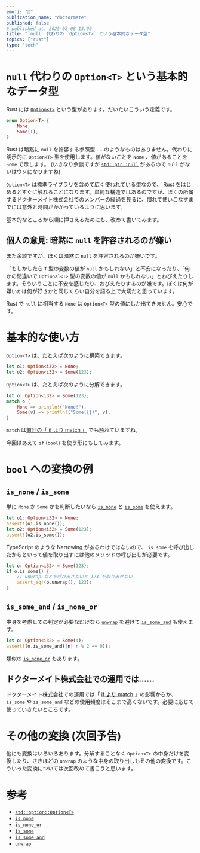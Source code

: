 ```yaml
---
emoji: "🫥"
publication_name: "doctormate"
published: false
# published_at: 2025-08-08 13:00
title: "`null` 代わりの `Option<T>` という基本的なデータ型"
topics: ["rust"]
type: "tech"
---
```


# `null` 代わりの `Option<T>` という基本的なデータ型

Rust には [`Option<T>`](https://doc.rust-lang.org/std/option/enum.Option.html) という型があります。だいたいこういう定義です。

```rust
enum Option<T> {
    None,
    Some(T),
}
```

Rust は暗黙に `null` を許容する参照型……のようなものはありません。代わりに明示的に `Option<T>` 型を使用します。値がないことを `None` 、値があることを `Some` で示します。 (いきなり余談ですが [`std::ptr::null`](https://doc.rust-lang.org/std/ptr/fn.null.html) があるので `null` がないはウソになりますね)

`Option<T>` は標準ライブラリを含めて広く使われている型なので、 Rust をはじめるとすぐに触れることになります。単純な構造ではあるのですが、ぼくの所属するドクターメイト株式会社でのメンバーの経過を見るに、慣れて使いこなすまでには意外と時間がかかっているように思います。

基本的なところから順に押さえるためにも、改めて書いてみます。

## 個人の意見: 暗黙に `null` を許容されるのが嫌い

また余談ですが、ぼくは暗黙に `null` を許容されるのが嫌いです。

「もしかしたら `T` 型の変数の値が `null` かもしれない」と不安になったり、「何かの間違いで `Optional<T>` 型の変数の値が `null` かもしれない」とおびえたりします。そういうことに不安を感じたり、おびえたりするのが嫌です。ぼくは何が嫌いかは何が好きかと同じくらい自分を語る上で大切だと思っています。

Rust で `null` に相当する `None` は `Option<T>` 型の値にしか出てきません。安心です。

# 基本的な使い方

`Option<T>` は、たとえば次のように構築できます。

```rust
let o1: Option<i32> = None;
let o2: Option<i32> = Some(123);
```

`Option<T>` は、たとえば次のように分解できます。

```rust
let o: Option<i32> = Some(123);
match o {
    None => println!("None!"),
    Some(v) => println!("Some({})", v),
}
```

`match` は[前回の「 if より match 」](https://zenn.dev/doctormate/articles/269b20722fd9cd) でも触れていますね。

今回はあえて `if` (`bool`) を使う形にもしてみます。

# `bool` への変換の例

## `is_none` / `is_some`

単に `None` か `Some` かを判断したいなら [`is_none`](https://doc.rust-lang.org/std/option/enum.Option.html#method.is_none) と [`is_some`](https://doc.rust-lang.org/std/option/enum.Option.html#method.is_none) を使えます。

```rust
let o1: Option<i32> = None;
assert!(o1.is_none());
let o2: Option<i32> = Some(123);
assert!(o2.is_some());
```

TypeScript のような Narrowing があるわけではないので、 `is_some` を呼び出したからといって値を取り出すには他のメソッドの呼び出しが必要です。

```rust
let o: Option<i32> = Some(123);
if o.is_some() {
    // unwrap などを呼び出さないと 123 を取り出せない
    assert_eq!(o.unwrap(), 123);
}
```

## `is_some_and` / `is_none_or`

中身を考慮しての判定が必要なだけなら [`unwrap`](https://doc.rust-lang.org/std/option/enum.Option.html#method.unwrap) を避けて [`is_some_and`](https://doc.rust-lang.org/std/option/enum.Option.html#method.is_some_and) も使えます。

```rust
let o: Option<i32> = Some(4);
assert!(o.is_some_and(|n| n % 2 == 0));
```

類似の [`is_none_or`](https://doc.rust-lang.org/std/option/enum.Option.html#method.is_none_or) もあります。

## ドクターメイト株式会社での運用では……

ドクターメイト株式会社での運用では「 [if より match](https://zenn.dev/doctormate/articles/269b20722fd9cd) 」の影響からか、 `is_some` や `is_some_and` などの使用頻度はそこまで高くないです。必要に応じて使っていきたいところです。

# その他の変換 (次回予告)

他にも変換はいろいろあります。分解することなく `Option<T>` の中身だけを変換したり、さきほどの `unwrap` のような中身の取り出しもその他の変換です。こういった変換については次回改めて書こうと思います。

# 参考

- [`std::option::Option<T>`](https://doc.rust-lang.org/std/option/enum.Option.html)
- [`is_none`](https://doc.rust-lang.org/std/option/enum.Option.html#method.is_none)
- [`is_none_or`](https://doc.rust-lang.org/std/option/enum.Option.html#method.is_none_or)
- [`is_some`](https://doc.rust-lang.org/std/option/enum.Option.html#method.is_none)
- [`is_some_and`](https://doc.rust-lang.org/std/option/enum.Option.html#method.is_some_and)
- [`unwrap`](https://doc.rust-lang.org/std/option/enum.Option.html#method.unwrap)
